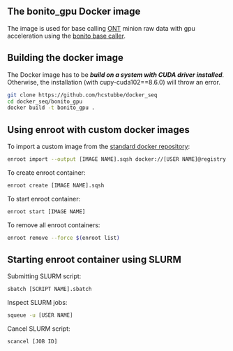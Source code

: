 ## The bonito_gpu Docker image
The image is used for base calling [ONT](https://nanoporetech.com/) minion raw data with gpu acceleration using the [bonito base caller](https://github.com/nanoporetech/bonito).

## Building the docker image
The Docker image has to be ***build on a system with CUDA driver installed***. Otherwise, the installation (with cupy-cuda102==8.6.0) will throw an error. 

```bash
git clone https://github.com/hcstubbe/docker_seq
cd docker_seq/bonito_gpu
docker build -t bonito_gpu .
```




## Using enroot with custom docker images
 
To import a custom image from the [standard docker repository](https://hub.docker.com/):
```Bash
enroot import --output [IMAGE NAME].sqsh docker://[USER NAME]@registry.hub.docker.com#[USERNAME]/[IMAGE NAME]
```

To create enroot container:
```Bash
enroot create [IMAGE NAME].sqsh
```

To start enroot container:
```Bash
enroot start [IMAGE NAME]
```

To remove all enroot containers:

```Bash
enroot remove --force $(enroot list)
```

## Starting enroot container using SLURM

Submitting SLURM script:
```Bash
sbatch [SCRIPT NAME].sbatch
```


Inspect SLURM jobs:
```Bash
squeue -u [USER NAME]
```

Cancel SLURM script:
```Bash
scancel [JOB ID]
```

